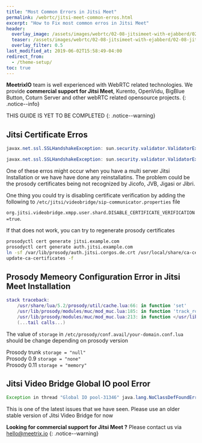 ```yaml
---
title: "Most Common Errors in Jitsi Meet"
permalink: /webrtc/jitsi-meet-common-erros.html
excerpt: "How to Fix most common erros in Jitsi Meet"
header:
  overlay_image: /assets/images/webrtc/02-08-jitsimeet-with-ejabberd/02-08-jitsi-meet-with-ejabbered.jpg
  teaser: /assets/images/webrtc/02-08-jitsimeet-with-ejabberd/02-08-jitsi-meet-with-ejabbered.jpg
  overlay_filter: 0.5
last_modified_at: 2019-06-02T15:58:49-04:00
redirect_from:
  - /theme-setup/
toc: true
---
```

**MeetrixIO** team is well experienced with WebRTC related technologies.
We provide **commercial support for Jitsi Meet**, Kurento, OpenVidu, BigBlue Button, Coturn Server and other webRTC related opensource projects.
{: .notice--info}

THIS GUIDE IS YET TO BE COMPLETED
{: .notice--warning}

## Jitsi Certificate Erros

```java
javax.net.ssl.SSLHandshakeException: sun.security.validator.ValidatorException: PKIX path validation failed: java.security.cert.CertPathValidatorException
```

```java
javax.net.ssl.SSLHandshakeException: sun.security.validator.ValidatorException
```

One of these erros might occur when you have a multi server Jitsi Installation or we have have done any reinstallatins. The problem could be the prosody certificates being not recognized by Jicofo, JVB, Jigasi or Jibri.

One thing you could try is disabling certificate verification by adding the following to `/etc/jitsi/videobridge/sip-communicator.properties` file

`org.jitsi.videobridge.xmpp.user.shard.DISABLE_CERTIFICATE_VERIFICATION=true`.

If that does not work, you can try to regenerate prosody certificates

```bash
prosodyctl cert generate jitsi.example.com
prosodyctl cert generate auth.jitsi.example.com
ln -sf /var/lib/prosody/auth.jitsi.corgos.de.crt /usr/local/share/ca-certificates/auth.jitsi.corgos.de.crt -f
update-ca-certificates -f
```

## Prosody Memeory Configuration Error in Jitsi Meet Installation

```lua
stack traceback:
	/usr/share/lua/5.2/prosody/util/cache.lua:66: in function 'set'
	/usr/lib/prosody/modules/muc/mod_muc.lua:185: in function 'track_room'
	/usr/lib/prosody/modules/muc/mod_muc.lua:213: in function </usr/lib/prosody/modules/muc/mod_muc.lua:200>
	(...tail calls...)
```

The value of `storage` in `/etc/prosody/conf.avail/your-domain.conf.lua` should be change depending on prosody version

Prosody trunk `storage = "null"` <br />
Prosody 0.9 `storage = "none"` <br />
Prosody 0.11 `storage = "memory"` <br />


## Jitsi Video Bridge Global IO pool Error

```java
Exception in thread "Global IO pool-31346" java.lang.NoClassDefFoundError: Could not initialize class com.fasterxml.jackson.databind.deser.std.JdkDeserializers
```

This is one of the latest issues that we have seen. Please use an older stable version of Jitsi Video Bridge for now

**Looking for commercial support for Jitsi Meet ?** Please contact us via [hello@meetrix.io](https://meetrix.io/contact-us)
{: .notice--warning}
